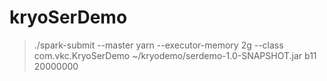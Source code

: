# kryoSerDemo

>./spark-submit --master yarn --executor-memory 2g  --class com.vkc.KryoSerDemo ~/kryodemo/serdemo-1.0-SNAPSHOT.jar  b11 20000000